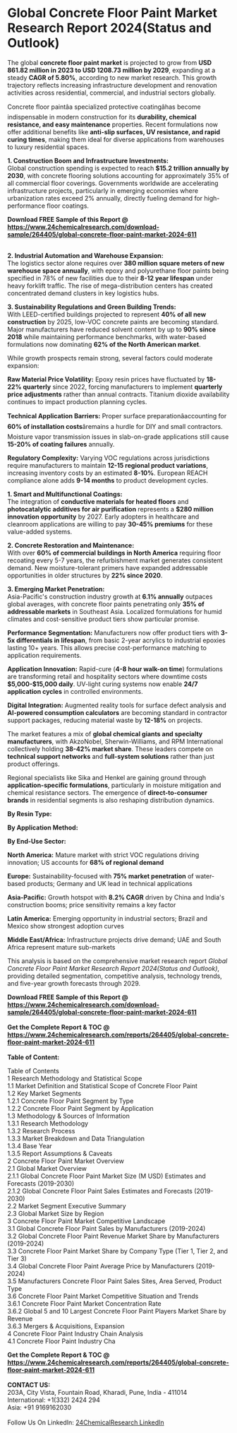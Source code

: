 <h1>Global Concrete Floor Paint Market Research Report 2024(Status and Outlook)</h1><p>The global <strong>concrete floor paint market</strong> is projected to grow from <strong>USD 861.82 million in 2023 to USD 1208.73 million by 2029</strong>, expanding at a steady <strong>CAGR of 5.80%</strong>, according to new market research. This growth trajectory reflects increasing infrastructure development and renovation activities across residential, commercial, and industrial sectors globally.</p><p>Concrete floor paintâa specialized protective coatingâhas become indispensable in modern construction for its <strong>durability, chemical resistance, and easy maintenance</strong> properties. Recent formulations now offer additional benefits like <strong>anti-slip surfaces, UV resistance, and rapid curing times</strong>, making them ideal for diverse applications from warehouses to luxury residential spaces.</p><p><strong>1. Construction Boom and Infrastructure Investments:</strong><br>
Global construction spending is expected to reach <strong>$15.2 trillion annually by 2030</strong>, with concrete flooring solutions accounting for approximately 35% of all commercial floor coverings. Governments worldwide are accelerating infrastructure projects, particularly in emerging economies where urbanization rates exceed 2% annually, directly fueling demand for high-performance floor coatings.</p><div><b>Download FREE Sample of this Report @ 
            <a href="https://www.24chemicalresearch.com/download-sample/264405/global-concrete-floor-paint-market-2024-611">
            https://www.24chemicalresearch.com/download-sample/264405/global-concrete-floor-paint-market-2024-611</a></b></div><br><p><strong>2. Industrial Automation and Warehouse Expansion:</strong><br>
The logistics sector alone requires over <strong>380 million square meters of new warehouse space annually</strong>, with epoxy and polyurethane floor paints being specified in 78% of new facilities due to their <strong>8-12 year lifespan</strong> under heavy forklift traffic. The rise of mega-distribution centers has created concentrated demand clusters in key logistics hubs.</p><p><strong>3. Sustainability Regulations and Green Building Trends:</strong><br>
With LEED-certified buildings projected to represent <strong>40% of all new construction</strong> by 2025, low-VOC concrete paints are becoming standard. Major manufacturers have reduced solvent content by up to <strong>90% since 2018</strong> while maintaining performance benchmarks, with water-based formulations now dominating <strong>62% of the North American market</strong>.</p><p>While growth prospects remain strong, several factors could moderate expansion:</p><p><strong>Raw Material Price Volatility:</strong> Epoxy resin prices have fluctuated by <strong>18-22% quarterly</strong> since 2022, forcing manufacturers to implement <strong>quarterly price adjustments</strong> rather than annual contracts. Titanium dioxide availability continues to impact production planning cycles.</p><p><strong>Technical Application Barriers:</strong> Proper surface preparationâaccounting for <strong>60% of installation costs</strong>âremains a hurdle for DIY and small contractors. Moisture vapor transmission issues in slab-on-grade applications still cause <strong>15-20% of coating failures</strong> annually.</p><p><strong>Regulatory Complexity:</strong> Varying VOC regulations across jurisdictions require manufacturers to maintain <strong>12-15 regional product variations</strong>, increasing inventory costs by an estimated <strong>8-10%</strong>. European REACH compliance alone adds <strong>9-14 months</strong> to product development cycles.</p><p><strong>1. Smart and Multifunctional Coatings:</strong><br>
The integration of <strong>conductive materials for heated floors</strong> and <strong>photocatalytic additives for air purification</strong> represents a <strong>$280 million innovation opportunity</strong> by 2027. Early adopters in healthcare and cleanroom applications are willing to pay <strong>30-45% premiums</strong> for these value-added systems.</p><p><strong>2. Concrete Restoration and Maintenance:</strong><br>
With over <strong>60% of commercial buildings in North America</strong> requiring floor recoating every 5-7 years, the refurbishment market generates consistent demand. New moisture-tolerant primers have expanded addressable opportunities in older structures by <strong>22% since 2020</strong>.</p><p><strong>3. Emerging Market Penetration:</strong><br>
Asia-Pacific's construction industry growth at <strong>6.1% annually</strong> outpaces global averages, with concrete floor paints penetrating only <strong>35% of addressable markets</strong> in Southeast Asia. Localized formulations for humid climates and cost-sensitive product tiers show particular promise.</p><p><strong>Performance Segmentation:</strong> Manufacturers now offer product tiers with <strong>3-5x differentials in lifespan</strong>, from basic 2-year acrylics to industrial epoxies lasting 10+ years. This allows precise cost-performance matching to application requirements.</p><p><strong>Application Innovation:</strong> Rapid-cure (<strong>4-8 hour walk-on time</strong>) formulations are transforming retail and hospitality sectors where downtime costs <strong>$5,000-$15,000 daily</strong>. UV-light curing systems now enable <strong>24/7 application cycles</strong> in controlled environments.</p><p><strong>Digital Integration:</strong> Augmented reality tools for surface defect analysis and <strong>AI-powered consumption calculators</strong> are becoming standard in contractor support packages, reducing material waste by <strong>12-18%</strong> on projects.</p><p>The market features a mix of <strong>global chemical giants and specialty manufacturers</strong>, with AkzoNobel, Sherwin-Williams, and RPM International collectively holding <strong>38-42% market share</strong>. These leaders compete on <strong>technical support networks</strong> and <strong>full-system solutions</strong> rather than just product offerings.</p><p>Regional specialists like Sika and Henkel are gaining ground through <strong>application-specific formulations</strong>, particularly in moisture mitigation and chemical resistance sectors. The emergence of <strong>direct-to-consumer brands</strong> in residential segments is also reshaping distribution dynamics.</p><p><strong>By Resin Type:</strong></p><p><strong>By Application Method:</strong></p><p><strong>By End-Use Sector:</strong></p><p><strong>North America:</strong> Mature market with strict VOC regulations driving innovation; US accounts for <strong>68% of regional demand</strong></p><p><strong>Europe:</strong> Sustainability-focused with <strong>75% market penetration</strong> of water-based products; Germany and UK lead in technical applications</p><p><strong>Asia-Pacific:</strong> Growth hotspot with <strong>8.2% CAGR</strong> driven by China and India's construction booms; price sensitivity remains a key factor</p><p><strong>Latin America:</strong> Emerging opportunity in industrial sectors; Brazil and Mexico show strongest adoption curves</p><p><strong>Middle East/Africa:</strong> Infrastructure projects drive demand; UAE and South Africa represent mature sub-markets</p><p>This analysis is based on the comprehensive market research report <em>Global Concrete Floor Paint Market Research Report 2024(Status and Outlook)</em>, providing detailed segmentation, competitive analysis, technology trends, and five-year growth forecasts through 2029.</p><div><b>Download FREE Sample of this Report @ 
            <a href="https://www.24chemicalresearch.com/download-sample/264405/global-concrete-floor-paint-market-2024-611">
            https://www.24chemicalresearch.com/download-sample/264405/global-concrete-floor-paint-market-2024-611</a></b></div><br><div><b>Get the Complete Report & TOC @ 
            <a href="https://www.24chemicalresearch.com/reports/264405/global-concrete-floor-paint-market-2024-611">
            https://www.24chemicalresearch.com/reports/264405/global-concrete-floor-paint-market-2024-611</a></b></div><br>
            <b>Table of Content:</b><p>Table of Contents<br />
1 Research Methodology and Statistical Scope<br />
1.1 Market Definition and Statistical Scope of Concrete Floor Paint<br />
1.2 Key Market Segments<br />
1.2.1 Concrete Floor Paint Segment by Type<br />
1.2.2 Concrete Floor Paint Segment by Application<br />
1.3 Methodology & Sources of Information<br />
1.3.1 Research Methodology<br />
1.3.2 Research Process<br />
1.3.3 Market Breakdown and Data Triangulation<br />
1.3.4 Base Year<br />
1.3.5 Report Assumptions & Caveats<br />
2 Concrete Floor Paint Market Overview<br />
2.1 Global Market Overview<br />
2.1.1 Global Concrete Floor Paint Market Size (M USD) Estimates and Forecasts (2019-2030)<br />
2.1.2 Global Concrete Floor Paint Sales Estimates and Forecasts (2019-2030)<br />
2.2 Market Segment Executive Summary<br />
2.3 Global Market Size by Region<br />
3 Concrete Floor Paint Market Competitive Landscape<br />
3.1 Global Concrete Floor Paint Sales by Manufacturers (2019-2024)<br />
3.2 Global Concrete Floor Paint Revenue Market Share by Manufacturers (2019-2024)<br />
3.3 Concrete Floor Paint Market Share by Company Type (Tier 1, Tier 2, and Tier 3)<br />
3.4 Global Concrete Floor Paint Average Price by Manufacturers (2019-2024)<br />
3.5 Manufacturers Concrete Floor Paint Sales Sites, Area Served, Product Type<br />
3.6 Concrete Floor Paint Market Competitive Situation and Trends<br />
3.6.1 Concrete Floor Paint Market Concentration Rate<br />
3.6.2 Global 5 and 10 Largest Concrete Floor Paint Players Market Share by Revenue<br />
3.6.3 Mergers & Acquisitions, Expansion<br />
4 Concrete Floor Paint Industry Chain Analysis<br />
4.1 Concrete Floor Paint Industry Cha</p><div><b>Get the Complete Report & TOC @ 
            <a href="https://www.24chemicalresearch.com/reports/264405/global-concrete-floor-paint-market-2024-611">
            https://www.24chemicalresearch.com/reports/264405/global-concrete-floor-paint-market-2024-611</a></b></div><br><b>CONTACT US:</b><br>
            203A, City Vista, Fountain Road, Kharadi, Pune, India - 411014<br>
            International: +1(332) 2424 294<br>
            Asia: +91 9169162030 <br><br>
            Follow Us On LinkedIn: <a href="https://www.linkedin.com/company/24chemicalresearch/">24ChemicalResearch LinkedIn</a>